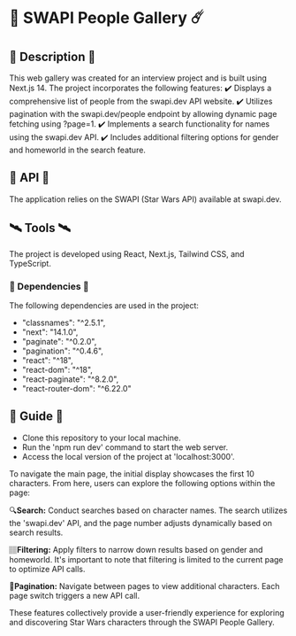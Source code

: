 # 🌌 SWAPI People Gallery ☄️

## 📄 Description 📄
This web gallery was created for an interview project and is built using Next.js 14. The project incorporates the following features:
✔️ Displays a comprehensive list of people from the swapi.dev API website.
✔️ Utilizes pagination with the swapi.dev/people endpoint by allowing dynamic page fetching using ?page=1.
✔️ Implements a search functionality for names using the swapi.dev API.
✔️ Includes additional filtering options for gender and homeworld in the search feature.

## 🚀 API 🚀
The application relies on the SWAPI (Star Wars API) available at swapi.dev.

## 🛰️ Tools 🛰️
The project is developed using React, Next.js, Tailwind CSS, and TypeScript.

### 🔧 Dependencies 🔧
The following dependencies are used in the project:
- "classnames": "^2.5.1",
- "next": "14.1.0",
- "paginate": "^0.2.0",
- "pagination": "^0.4.6",
- "react": "^18",
- "react-dom": "^18",
- "react-paginate": "^8.2.0",
- "react-router-dom": "^6.22.0"

## 📔 Guide 📔
- Clone this repository to your local machine.
- Run the 'npm run dev' command to start the web server.
- Access the local version of the project at 'localhost:3000'.

To navigate the main page, the initial display showcases the first 10 characters. From here, users can explore the following options within the page:

🔍**Search:** Conduct searches based on character names. The search utilizes the 'swapi.dev' API, and the page number adjusts dynamically based on search results.

🏽**Filtering:** Apply filters to narrow down results based on gender and homeworld. It's important to note that filtering is limited to the current page to optimize API calls.

🔢**Pagination:** Navigate between pages to view additional characters. Each page switch triggers a new API call.

These features collectively provide a user-friendly experience for exploring and discovering Star Wars characters through the SWAPI People Gallery.

